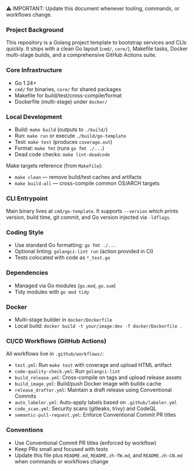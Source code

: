 <!-- Workspace-specific instructions for GitHub Copilot. Keep this in sync with the repo. -->

⚠️ IMPORTANT: Update this document whenever tooling, commands, or workflows change.

### Project Background

This repository is a Golang project template to bootstrap services and CLIs quickly. It ships with a clean Go layout (`cmd/`, `core/`), Makefile tasks, Docker multi-stage builds, and a comprehensive GitHub Actions suite.

### Core Infrastructure

- Go 1.24+
- `cmd/` for binaries, `core/` for shared packages
- Makefile for build/test/cross-compile/format
- Dockerfile (multi-stage) under `docker/`

### Local Development

- Build: `make build` (outputs to `./build/`)
- Run: `make run` or execute `./build/go-template`
- Test: `make test` (produces `coverage.out`)
- Format: `make fmt` (runs `go fmt ./...`)
- Dead code checks: `make lint-deadcode`

Make targets reference (from `Makefile`):

- `make clean` — remove build/test caches and artifacts
- `make build-all` — cross-compile common OS/ARCH targets

### CLI Entrypoint

Main binary lives at `cmd/go-template`. It supports `--version` which prints version, build time, git commit, and Go version injected via `-ldflags`.

### Coding Style

- Use standard Go formatting: `go fmt ./...`
- Optional linting: `golangci-lint run` (action provided in CI)
- Tests colocated with code as `*_test.go`

### Dependencies

- Managed via Go modules (`go.mod`, `go.sum`)
- Tidy modules with `go mod tidy`

### Docker

- Multi-stage builder in `docker/Dockerfile`
- Local build: `docker build -t your/image:dev -f docker/Dockerfile .`

### CI/CD Workflows (GitHub Actions)

All workflows live in `.github/workflows/`:

- `test.yml`: Run `make test` with coverage and upload HTML artifact
- `code-quality-check.yml`: Run `golangci-lint`
- `build_release.yml`: Cross-compile on tags and upload release assets
- `build_image.yml`: Build/push Docker image with buildx cache
- `release_drafter.yml`: Maintain a draft release using Conventional Commits
- `auto_labeler.yml`: Auto-apply labels based on `.github/labeler.yml`
- `code_scan.yml`: Security scans (gitleaks, trivy) and CodeQL
- `semantic-pull-request.yml`: Enforce Conventional Commit PR titles

### Conventions

- Use Conventional Commit PR titles (enforced by workflow)
- Keep PRs small and focused with tests
- Update this file plus `README.md`, `README.zh-TW.md`, and `README.zh-CN.md` when commands or workflows change
